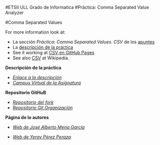 #ETSII ULL Grado de Informatica 
#Práctica: Comma Separated Value Analyzer 

#Comma Separated Values

For more information look at:

* La sección *Práctica: Comma Separated Values. CSV* de los [apuntes](http://crguezl.github.io/pl-html/node11.html)
* La [descripción de la práctica](https://casianorodriguezleon.gitbooks.io/pl1516/content/practicas/csv.html)
* See it working at [CSV en GitHub Pages](http://crguezl.github.io/csv/)
* See also [CSV](http://en.wikipedia.org/wiki/Comma-separated_values) at Wikipedia.

**Descripción de la práctica**

*  [_Enlace a la descripción_](https://casianorodriguezleon.gitbooks.io/pl1516/content/practicas/csv.html)
*  [_Campus Virtual de la Asignatura_](https://campusvirtual.ull.es/1516/course/view.php?id=144)

**Repositorio GitHuB**

* [_Repositorio del fork_](https://github.com/ULL-ESIT-GRADOII-DSI/localstorage-jquery-underscore-express-sass-heroku-josemena-yerayperez-1516)
* [_Repositorio Git Organización_](https://github.com/alu0100768893/localstorage-jquery-underscore-express-sass-heroku-josemena-yerayperez-1516)

**Página de lo autores**

* [_Web de José Alberto Mena García_](http://alu0100768893.github.io/)

* [_Web de Yeray Pérez Peraza_](http://alu0100783612.github.io/)
